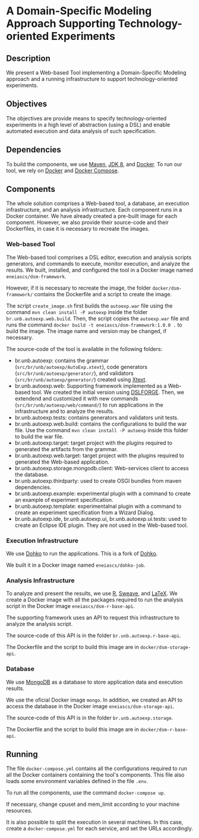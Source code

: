 # A Domain-Specific Modeling Approach Supporting Technology-oriented Experiments #

## Description ##

We present a Web-based Tool implementing a Domain-Specific Modeling approach and a running infrastructure to support technology-oriented experiments.

## Objectives ##
The objectives are provide means to specify technology-oriented experiments in a high level of abstraction (using a DSL) and enable automated
execution and data analysis of such specification.

## Dependencies ##
To build the components, we use [Maven](https://maven.apache.org/), [JDK 8](http://www.oracle.com/technetwork/pt/java/javase/downloads/jdk8-downloads-2133151.html), and [Docker](https://www.docker.com/).
To run our tool, we rely on [Docker](https://www.docker.com/) and [Docker Compose](https://docs.docker.com/compose/).

## Components ##

The whole solution comprises a Web-based tool, a database, an execution infrastructure, and an analysis infrastructure. Each component runs in a Docker container. We have already created a pre-built image for each component. However, we also provide their source-code and their Dockerfiles, in case it is necessary to recreate the images.

### Web-based Tool ###

The Web-based tool comprises a DSL editor, execution and analysis scripts generators, and commands to execute, monitor execution, and analyze the results. We built, installed, and configured the tool in a Docker image named `eneiascs/dsm-framework`.

However, if it is necessary to recreate the image, the folder `docker/dsm-framework/` contains the Dockerfile and a script to create the image. 

The script `create_image.sh` first builds the `autoexp.war` file using the command `mvn clean install -P autoexp` inside the folder `br.unb.autoexp.web.build`. Then, the script copies the `autoexp.war` file and runs the command `docker build -t eneiascs/dsm-framework:1.0.0 .` to build the image. The image name and version may be changed, if necessary. 

The source-code of the tool is available in the following folders:

* br.unb.autoexp: contains the grammar (`src/br/unb/autoexp/AutoExp.xtext`), code generators (`src/br/unb/autoexp/generator/`), and validators (`src/br/unb/autoexp/generator/`) created using [Xtext](https://www.eclipse.org/Xtext/). 
* br.unb.autoexp.web: Supporting framework implemented as a Web-based tool. We created the initial version using [DSLFORGE](https://dslforge.org/). Then, we extendend and customized it with new commands (`src/br/unb/autoexp/web/command/`) to run applications in the infrastructure and to analyze the results.
* br.unb.autoexp.tests: contains generators and validators unit tests.
* br.unb.autoexp.web.build: contains the configurations to build the war file. Use the command `mvn clean install -P autoexp` inside this folder to build the war file.
* br.unb.autoexp.target: target project with the plugins required to generated the artifacts from the grammar.
* br.unb.autoexp.web.target: target project with the plugins required to generated the Web-based application.
* br.unb.autoexp.storage.mongodb.client: Web-services client to access the database.
* br.unb.autoexp.thirdparty: used to create OSGI bundles from maven dependencies.
* br.unb.autoexp.example:  experimental plugin with a command to create an example of experiment specification.
* br.unb.autoexp.template:  experimentalnal plugin with a command to create an experiment specification from a Wizard Dialog.
* br.unb.autoexp.ide, br.unb.autoexp.ui, br.unb.autoexp.ui.tests: used to create an Eclipse IDE plugin. They are not used in the Web-based tool.

### Execution Infrastructure ###

We use [Dohko](https://github.com/eneiascs/dohko-job) to run the applications. This is a fork of [Dohko](https://github.com/dohko-io/dohko-job).

We built it in a Docker image named `eneiascs/dohko-job`.

### Analysis Infrastructure ###
To analyze and present the results, we use [R](https://www.r-project.org/), [Sweave](https://stat.ethz.ch/R-manual/R-devel/library/utils/doc/Sweave.pdf), and [LaTeX](https://www.latex-project.org/). 
We create a Docker image with all the packages required to run the analysis script in the Docker image `eneiascs/dsm-r-base-api`.

The supporting framework uses an API to request this infrastructure to analyze the analysis script.

The source-code of this API is in the folder `br.unb.autoexp.r-base-api`.

The Dockerfile and the script to build this image are in `docker/dsm-storage-api`. 

### Database ###

We use [MongoDB](https://www.mongodb.com) as a database to store application data and execution results. 

We use the oficial Docker image `mongo`. In addition, we created an API to access the database in the Docker image `eneiascs/dsm-storage-api`.

The source-code of this API is in the folder `br.unb.autoexp.storage`.

The Dockerfile and the script to build this image are in `docker/dsm-r-base-api`. 

## Running ##

The file `docker-compose.yml` contains all the configurations required to run all the Docker containers containing the tool's components. This file also loads some environment variables defined in the file `.env`.

To run all the components, use the command `docker-compose up`.

If necessary, change cpuset and mem_limit according to your machine resources.

It is also possible to split the execution in several machines. In this case, create a `docker-compose.yml` for each service, and set the URLs accordingly.


